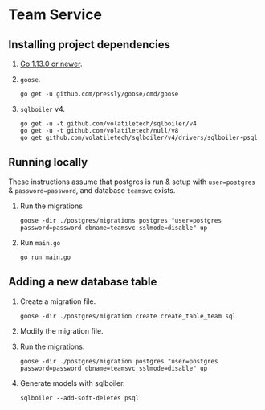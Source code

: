 # Team Service

## Installing project dependencies

1. [Go 1.13.0 or newer](https://golang.org/dl/).

1. `goose`.

    ```
    go get -u github.com/pressly/goose/cmd/goose
    ```

1. `sqlboiler` v4.

    ```
    go get -u -t github.com/volatiletech/sqlboiler/v4
    go get -u -t github.com/volatiletech/null/v8
    go get github.com/volatiletech/sqlboiler/v4/drivers/sqlboiler-psql
    ```

## Running locally

These instructions assume that postgres is run & setup with `user=postgres` & `password=password`, and database `teamsvc` exists.

1. Run the migrations

    ```    
    goose -dir ./postgres/migrations postgres "user=postgres password=password dbname=teamsvc sslmode=disable" up
    ```

1. Run `main.go`

    ```
    go run main.go
    ```

## Adding a new database table

1. Create a migration file.

    ```
    goose -dir ./postgres/migration create create_table_team sql
    ```

1. Modify the migration file.

1. Run the migrations.
    ```    
    goose -dir ./postgres/migration postgres "user=postgres password=password dbname=teamsvc sslmode=disable" up
    ```

1. Generate models with sqlboiler.

    ```
    sqlboiler --add-soft-deletes psql
    ```
